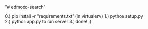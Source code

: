 "# edmodo-search"


0.) pip install -r "requirements.txt" (in virtualenv)
1.) python setup.py  
2.) python app.py to run server
3.) done! :)
